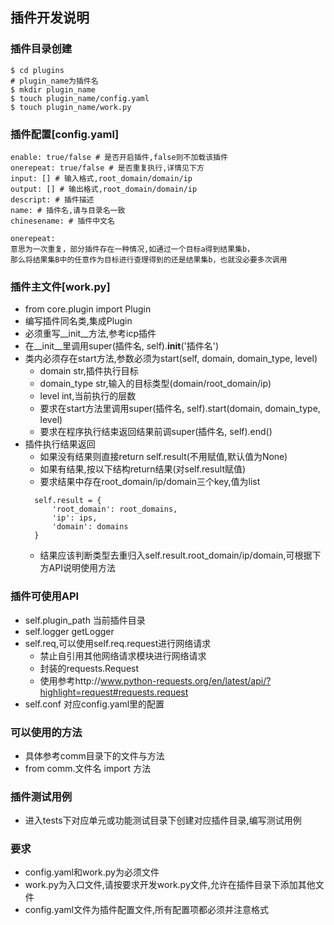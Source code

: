 ## 插件开发说明

### 插件目录创建
```
$ cd plugins
# plugin_name为插件名
$ mkdir plugin_name
$ touch plugin_name/config.yaml
$ touch plugin_name/work.py
```

### 插件配置[config.yaml]
```
enable: true/false # 是否开启插件,false则不加载该插件
onerepeat: true/false # 是否重复执行,详情见下方
input: [] # 输入格式,root_domain/domain/ip
output: [] # 输出格式,root_domain/domain/ip
descript: # 插件描述
name: # 插件名,请与目录名一致
chinesename: # 插件中文名

onerepeat:
意思为一次重复，部分插件存在一种情况,如通过一个目标a得到结果集b，
那么将结果集B中的任意作为目标进行查理得到的还是结果集b，也就没必要多次调用
```

### 插件主文件[work.py]
* from core.plugin import Plugin
* 编写插件同名类,集成Plugin
* 必须重写__init__方法,参考icp插件
 * 在__init__里调用super(插件名, self).__init__('插件名')
* 类内必须存在start方法,参数必须为start(self, domain, domain_type, level)
  * domain str,插件执行目标
  * domain_type str,输入的目标类型(domain/root_domain/ip)
  * level int,当前执行的层数
  * 要求在start方法里调用super(插件名, self).start(domain, domain_type, level)
  * 要求在程序执行结束返回结果前调super(插件名, self).end()
* 插件执行结果返回
  * 如果没有结果则直接return self.result(不用赋值,默认值为None)
  * 如果有结果,按以下结构return结果(对self.result赋值)
  * 要求结果中存在root_domain/ip/domain三个key,值为list
  ```
    self.result = {
        'root_domain': root_domains,
        'ip': ips,
        'domain': domains
    }
  ```
  * 结果应该判断类型去重归入self.result.root_domain/ip/domain,可根据下方API说明使用方法

### 插件可使用API
* self.plugin_path 当前插件目录
* self.logger getLogger
* self.req,可以使用self.req.request进行网络请求
  * 禁止自引用其他网络请求模块进行网络请求
  * 封装的requests.Request
  * 使用参考http://www.python-requests.org/en/latest/api/?highlight=request#requests.request
* self.conf 对应config.yaml里的配置

### 可以使用的方法
* 具体参考comm目录下的文件与方法
* from comm.文件名 import 方法

### 插件测试用例
* 进入tests下对应单元或功能测试目录下创建对应插件目录,编写测试用例

### 要求
* config.yaml和work.py为必须文件
* work.py为入口文件,请按要求开发work.py文件,允许在插件目录下添加其他文件
* config.yaml文件为插件配置文件,所有配置项都必须并注意格式
